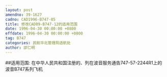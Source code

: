 ```yaml
---
layout: post
amendno: 39-1627
cadno: CAD1996-B747-05
title: 修改CAD89-B747-12的适用范围
date: 1996-04-30 00:00:00 +0800
effdate: 1996-04-30 00:00:00 +0800
tag: B747
categories: 民航华北管理局适航处
author: 邵仁明
---
```


##适用范围:
在中华人民共和国注册的、列在波音服务通告747-57-2244R1上的波音B747系列飞机

